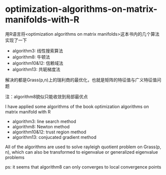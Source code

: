 # optimization-algorithms-on-matrix-manifolds-with-R
用R语言将&lt;optimization algorithms on matrix manifolds>这本书内的几个算法实现了一下

+ algorithm3: 线性搜索算法
+ algorithm8: 牛顿法
+ algorithm10&12: 信赖域法
+ algorithm13: 共轭梯度法

解决的都是Grass(p,n)上的瑞利商的最优化，也就是矩阵的特征值与广义特征值问题

注：algorithm8貌似只能收敛到局部最优点

I have applied some algorithms of the book optimization algorithms on matrix manifold with R 

+ algorithm3: line search method
+ algorithm8: Newton method
+ algorithm10&12: trust region method
+ algorithm13: conjucated gradient method

All of the algorithms are used to solve rayleigh quotient problem on Grass(p, n), which can also be transformed to 
eigenvalue or generalized eigenvalue problems

ps: it seems that algorithm8 can only converges to local convergence points
